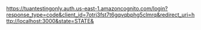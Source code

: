 https://tuantestingonly.auth.us-east-1.amazoncognito.com/login?response_type=code&client_id=7otrj3fst7t6gqvqbphg5clmrq&redirect_uri=http://localhost:3000&state=STATE&